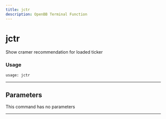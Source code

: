 ```yaml
---
title: jctr
description: OpenBB Terminal Function
---
```


# jctr

Show cramer recommendation for loaded ticker

### Usage

```python
usage: jctr
```

---

## Parameters

This command has no parameters

---

